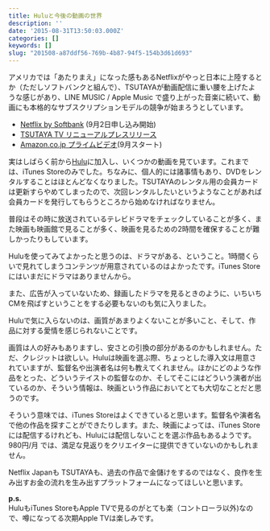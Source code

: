 ```yaml
---
title: Huluと今後の動画の世界
description: ''
date: '2015-08-31T13:50:03.000Z'
categories: []
keywords: []
slug: "201508-a87ddf56-769b-4b87-94f5-154b3d61d693"
---
```

アメリカでは「あたりまえ」になった感もあるNetflixがやっと日本に上陸するとか（ただしソフトバンクと組んで）、TSUTAYAが動画配信に重い腰を上げたような感じがあり、LINE MUSIC / Apple Music で盛り上がった音楽に続いて、動画にも本格的なサブスクリプションモデルの競争が始まろうとしています。

*   [Netflix by Softbank](http://www.softbank.jp/mobile/service/netflix/?cid=ntfx_150825_042) (9月2日申し込み開始)
*   [TSUTAYA TV リニューアルプレスリリース](http://www.tmediahd.co.jp/news/2015/0831_tsutaya-tv.html)
*   [Amazon.co.jp プライムビデオ](http://www.amazon.co.jp/pv)(9月スタート)

実はしばらく前から[Hulu](http://www.hulu.jp)に加入し、いくつかの動画を見ています。これまでは、iTunes Storeのみでした。ちなみに、個人的には諸事情もあり、DVDをレンタルすることはほとんどなくなりました。TSUTAYAのレンタル用の会員カードは更新すらやめてしまったので、次回レンタルしたいというようなことがあれば会員カードを発行してもらうところから始めなければなりません。

普段はその時に放送されているテレビドラマをチェックしていることが多く、また映画も映画館で見ることが多く、映画を見るための2時間を確保することが難しかったりもしています。

Huluを使ってみてよかったと思うのは、ドラマがある、ということ。1時間くらいで見れてしまうコンテンツが用意されているのはよかったです。iTunes Storeにはいまだにドラマはありませんから。

また、広告が入っていないため、録画したドラマを見るときのように、いちいちCMを飛ばすということをする必要もないのも気に入りました。

Huluで気に入らないのは、画質があまりよくないことが多いこと、そして、作品に対する愛情を感じられないことです。

画質は人の好みもありますし、安さとの引換の部分があるのかもしれません。ただ、クレジットは欲しい。Huluは映画を選ぶ際、ちょっとした導入文は用意されていますが、監督名や出演者名は何も教えてくれません。ほかにどのような作品をとった、どういうテイストの監督なのか、そしてそこにはどういう演者が出ているのか、そういう情報は、映画という作品においてとても大切なことだと思うのです。

そういう意味では、iTunes Storeはよくできていると思います。監督名や演者名で他の作品を探すことができたりします。また、映画によっては、iTunes Storeには配信するけれども、Huluには配信しないことを選ぶ作品もあるようです。980円/月 では、満足な見返りをクリエイターに提供できていないのかもしれません。

Netflix Japanも TSUTAYAも、過去の作品で金儲けをするのではなく、良作を生み出すお金の流れを生み出すプラットフォームになってほしいと思います。

**p.s.**  
HuluもiTunes StoreもApple TVで見るのがとても楽（コントローラ以外)なので、噂になってる次期Apple TVは楽しみです。